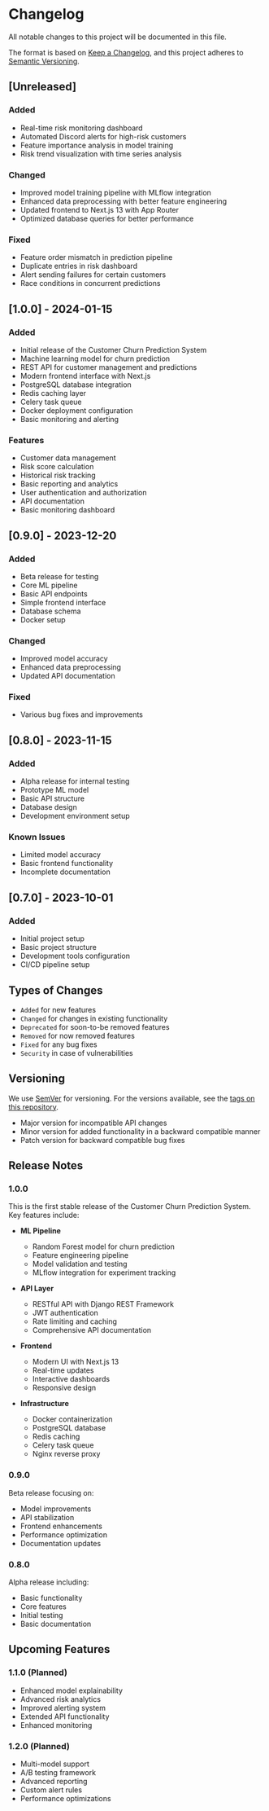 # Changelog

All notable changes to this project will be documented in this file.

The format is based on [Keep a Changelog](https://keepachangelog.com/en/1.0.0/),
and this project adheres to [Semantic Versioning](https://semver.org/spec/v2.0.0.html).

## [Unreleased]

### Added
- Real-time risk monitoring dashboard
- Automated Discord alerts for high-risk customers
- Feature importance analysis in model training
- Risk trend visualization with time series analysis

### Changed
- Improved model training pipeline with MLflow integration
- Enhanced data preprocessing with better feature engineering
- Updated frontend to Next.js 13 with App Router
- Optimized database queries for better performance

### Fixed
- Feature order mismatch in prediction pipeline
- Duplicate entries in risk dashboard
- Alert sending failures for certain customers
- Race conditions in concurrent predictions

## [1.0.0] - 2024-01-15

### Added
- Initial release of the Customer Churn Prediction System
- Machine learning model for churn prediction
- REST API for customer management and predictions
- Modern frontend interface with Next.js
- PostgreSQL database integration
- Redis caching layer
- Celery task queue
- Docker deployment configuration
- Basic monitoring and alerting

### Features
- Customer data management
- Risk score calculation
- Historical risk tracking
- Basic reporting and analytics
- User authentication and authorization
- API documentation
- Basic monitoring dashboard

## [0.9.0] - 2023-12-20

### Added
- Beta release for testing
- Core ML pipeline
- Basic API endpoints
- Simple frontend interface
- Database schema
- Docker setup

### Changed
- Improved model accuracy
- Enhanced data preprocessing
- Updated API documentation

### Fixed
- Various bug fixes and improvements

## [0.8.0] - 2023-11-15

### Added
- Alpha release for internal testing
- Prototype ML model
- Basic API structure
- Database design
- Development environment setup

### Known Issues
- Limited model accuracy
- Basic frontend functionality
- Incomplete documentation

## [0.7.0] - 2023-10-01

### Added
- Initial project setup
- Basic project structure
- Development tools configuration
- CI/CD pipeline setup

## Types of Changes

- `Added` for new features
- `Changed` for changes in existing functionality
- `Deprecated` for soon-to-be removed features
- `Removed` for now removed features
- `Fixed` for any bug fixes
- `Security` in case of vulnerabilities

## Versioning

We use [SemVer](http://semver.org/) for versioning. For the versions available, see the [tags on this repository](https://github.com/yourusername/churn-prediction/tags).

- Major version for incompatible API changes
- Minor version for added functionality in a backward compatible manner
- Patch version for backward compatible bug fixes

## Release Notes

### 1.0.0

This is the first stable release of the Customer Churn Prediction System. Key features include:

- **ML Pipeline**
  - Random Forest model for churn prediction
  - Feature engineering pipeline
  - Model validation and testing
  - MLflow integration for experiment tracking

- **API Layer**
  - RESTful API with Django REST Framework
  - JWT authentication
  - Rate limiting and caching
  - Comprehensive API documentation

- **Frontend**
  - Modern UI with Next.js 13
  - Real-time updates
  - Interactive dashboards
  - Responsive design

- **Infrastructure**
  - Docker containerization
  - PostgreSQL database
  - Redis caching
  - Celery task queue
  - Nginx reverse proxy

### 0.9.0

Beta release focusing on:

- Model improvements
- API stabilization
- Frontend enhancements
- Performance optimization
- Documentation updates

### 0.8.0

Alpha release including:

- Basic functionality
- Core features
- Initial testing
- Basic documentation

## Upcoming Features

### 1.1.0 (Planned)
- Enhanced model explainability
- Advanced risk analytics
- Improved alerting system
- Extended API functionality
- Enhanced monitoring

### 1.2.0 (Planned)
- Multi-model support
- A/B testing framework
- Advanced reporting
- Custom alert rules
- Performance optimizations 